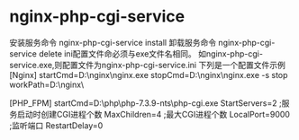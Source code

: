 # nginx-php-cgi-service

安装服务命令 nginx-php-cgi-service install
卸载服务命令 nginx-php-cgi-service delete
ini配置文件命必须与exe文件名相同。
如nginx-php-cgi-service.exe,则配置文件为nginx-php-cgi-service.ini
下列是一个配置文件示例
[Nginx]
startCmd=D:\nginx\nginx.exe
stopCmd=D:\nginx\nginx.exe -s stop
workPath=D:\nginx\

[PHP_FPM]
startCmd=D:\php\php-7.3.9-nts\php-cgi.exe
StartServers=2 ;服务启动时创建CGI进程个数
MaxChildren=4 ;最大CGI进程个数
LocalPort=9000 ;监听端口
RestartDelay=0
